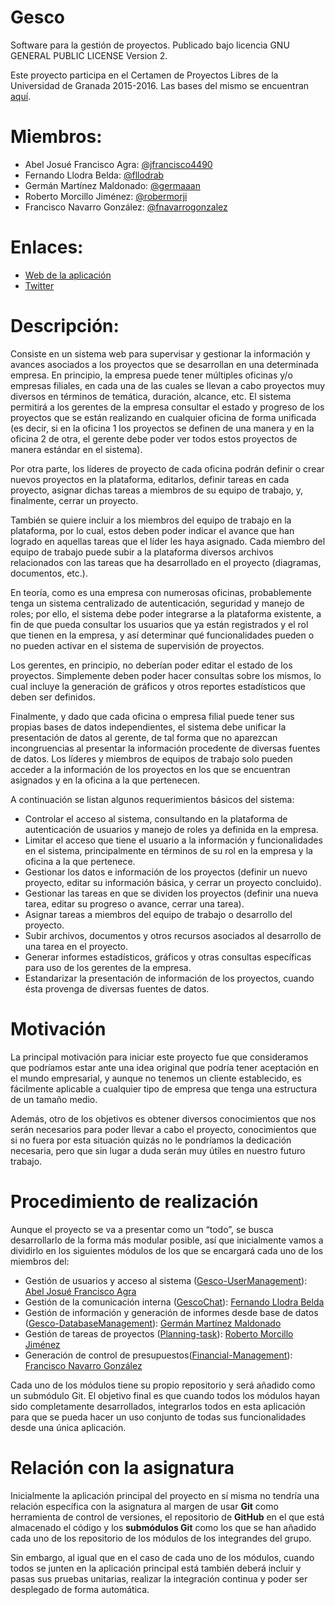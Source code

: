 # Gesco

Software para la gestión de proyectos. Publicado bajo licencia GNU GENERAL PUBLIC LICENSE Version 2.

Este proyecto participa en el Certamen de Proyectos Libres de la Universidad de Granada 2015-2016. Las bases del mismo se encuentran [aquí](https://docs.google.com/document/d/16UsdUV_XXuPUh-Imz4PSgh-2ES_YaAJpZ8fNrbTVpMA/edit).

# Miembros:

- Abel Josué Francisco Agra: [@jfrancisco4490](https://github.com/jfrancisco4490)
- Fernando Llodra Belda: [@fllodrab](https://github.com/fllodrab)
- Germán Martínez Maldonado: [@germaaan](https://github.com/germaaan)
- Roberto Morcillo Jiménez: [@robermorji](https://github.com/robermorji)
- Francisco Navarro González: [@fnavarrogonzalez](https://github.com/fnavarrogonzalez)

# Enlaces:

- [Web de la aplicación](http://gescosolution.github.io/Gesco/)
- [Twitter](https://twitter.com/gescosolutionCC)

# Descripción:

Consiste en un sistema web para supervisar y gestionar la información y avances asociados a los proyectos que se desarrollan en una determinada empresa. En principio, la empresa puede tener múltiples oficinas y/o empresas filiales, en cada una de las cuales se llevan a cabo proyectos muy diversos en términos de temática, duración, alcance, etc. El sistema permitirá a los gerentes de la empresa consultar el estado y progreso de los proyectos que se están realizando en cualquier oficina de forma unificada (es decir, si en la oficina 1 los proyectos se definen de una manera y en la oficina 2 de otra, el gerente debe poder ver todos estos proyectos de manera estándar en el sistema).

Por otra parte, los líderes de proyecto de cada oficina podrán definir o crear nuevos proyectos en la plataforma, editarlos, definir tareas en cada proyecto, asignar dichas tareas a miembros de su equipo de trabajo, y, finalmente, cerrar un proyecto.

También se quiere incluir a los miembros del equipo de trabajo en la plataforma, por lo cual, estos deben poder indicar el avance que han logrado en aquellas tareas que el líder les haya asignado. Cada miembro del equipo de trabajo puede subir a la plataforma diversos archivos relacionados con las tareas que ha desarrollado en el proyecto (diagramas, documentos, etc.).

En teoría, como es una empresa con numerosas oficinas, probablemente tenga un sistema centralizado de autenticación, seguridad y manejo de roles; por ello, el sistema debe poder integrarse a la plataforma existente, a fin de que pueda consultar los usuarios que ya están registrados y el rol que tienen en la empresa, y así determinar qué funcionalidades pueden o no pueden activar en el sistema de supervisión de proyectos.

Los gerentes, en principio, no deberían poder editar el estado de los proyectos. Simplemente deben poder hacer consultas sobre los mismos, lo cual incluye la generación de gráficos y otros reportes estadísticos que deben ser definidos.

Finalmente, y dado que cada oficina o empresa filial puede tener sus propias bases de datos independientes, el sistema debe unificar la presentación de datos al gerente, de tal forma que no aparezcan incongruencias al presentar la información procedente de diversas fuentes de datos. Los líderes y miembros de equipos de trabajo solo pueden acceder a la información de los proyectos en los que se encuentran asignados y en la oficina a la que pertenecen.

A continuación se listan algunos requerimientos básicos del sistema:

- Controlar el acceso al sistema, consultando en la plataforma de autenticación de usuarios y manejo de roles ya definida en la empresa.
- Limitar el acceso que tiene el usuario a la información y funcionalidades en el sistema, principalmente en términos de su rol en la empresa y la oficina a la que pertenece.
- Gestionar los datos e información de los proyectos (definir un nuevo proyecto, editar su información básica, y cerrar un proyecto concluido).
- Gestionar las tareas en que se dividen los proyectos (definir una nueva tarea, editar su progreso o avance, cerrar una tarea).
- Asignar tareas a miembros del equipo de trabajo o desarrollo del proyecto.
- Subir archivos, documentos y otros recursos asociados al desarrollo de una tarea en el proyecto.
- Generar informes estadísticos, gráficos y otras consultas específicas para uso de los gerentes de la empresa.
- Estandarizar la presentación de información de los proyectos, cuando ésta provenga de diversas fuentes de datos.

# Motivación

La principal motivación para iniciar este proyecto fue que consideramos que podríamos estar ante una idea original que podría tener aceptación en el mundo empresarial, y aunque no tenemos un cliente establecido, es fácilmente aplicable a cualquier tipo de empresa que tenga una estructura de un tamaño medio.

Además, otro de los objetivos es obtener diversos conocimientos que nos serán necesarios para poder llevar a cabo el proyecto, conocimientos que si no fuera por esta situación quizás no le pondríamos la dedicación necesaria, pero que sin lugar a duda serán muy útiles en nuestro futuro trabajo.

# Procedimiento de realización

Aunque el proyecto se va a presentar como un “todo”, se busca desarrollarlo de la forma más modular posible, así que inicialmente vamos a dividirlo en los siguientes módulos de los que se encargará cada uno de los miembros del:

- Gestión de usuarios y acceso al sistema ([Gesco-UserManagement](https://github.com/Gescosolution/Gesco-UserManagement)): [Abel Josué Francisco Agra](https://github.com/jfrancisco4490)
- Gestión de la comunicación interna ([GescoChat](https://github.com/Gescosolution/GescoChat)): [Fernando Llodra Belda](https://github.com/fllodrab)
- Gestión de información y generación de informes desde base de datos ([Gesco-DatabaseManagement](https://github.com/Gescosolution/Gesco-DatabaseManagement)): [Germán Martínez Maldonado](https://github.com/germaaan)
- Gestión de tareas de proyectos ([Planning-task](https://github.com/Gescosolution/Planning-task)): [Roberto Morcillo Jiménez](https://github.com/robermorji)
- Generación de control de presupuestos([Financial-Management](https://github.com/fnavarrogonzalez/Financial-Management)): [Francisco Navarro González](https://github.com/fnavarrogonzalez)

Cada uno de los módulos tiene su propio repositorio y será añadido como un submódulo Git. El objetivo final es que cuando todos los módulos hayan sido completamente desarrollados, integrarlos todos en esta aplicación para que se pueda hacer un uso conjunto de todas sus funcionalidades desde una única aplicación.

# Relación con la asignatura

Inicialmente la aplicación principal del proyecto en sí misma no tendría una relación específica con la asignatura al margen de usar **Git** como herramienta de control de versiones, el repositorio de **GitHub** en el que está almacenado el código y los **submódulos Git** como los que se han añadido cada uno de los repositorio de los módulos de los integrandes del grupo.

Sin embargo, al igual que en el caso de cada uno de los módulos, cuando todos se junten en la aplicación principal está también deberá incluir y pasas sus pruebas unitarias, realizar la integración continua y poder ser desplegado de forma automática.

